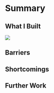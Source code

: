<p align="center">
<img src=""></p>
<h1>Summary</h1>
<p></p>

<h2>What I Built</h2>
<img src="https://github.com/squigglydonut/portfolio/blob/master/USBank-Small-Business-Hackathon/imgs/usbankhack.gif"></p>


<h2>Barriers</h2>


<h2>Shortcomings</h2>


<h2>Further Work</h2>


